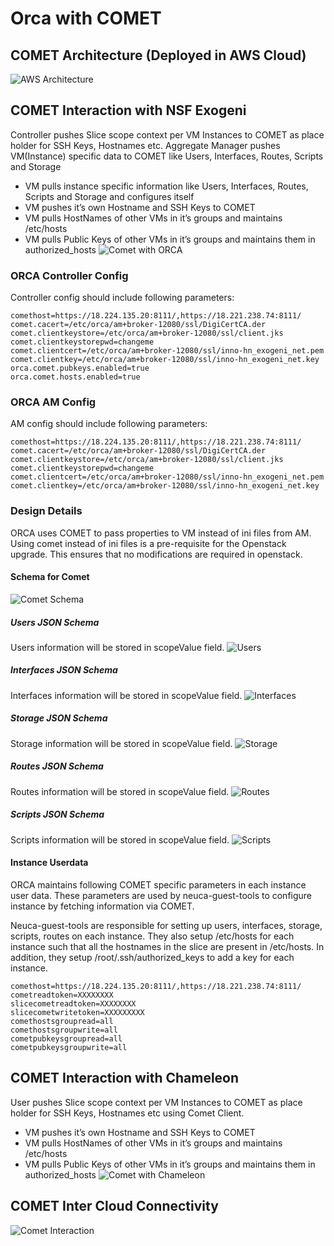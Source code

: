 # Orca with COMET

## COMET Architecture (Deployed in AWS Cloud)
![AWS Architecture](./images/cometaws.png)

## COMET Interaction with NSF Exogeni
Controller pushes Slice scope context per VM Instances to COMET as place holder for SSH Keys, Hostnames etc.
Aggregate Manager pushes VM(Instance) specific data to COMET like Users, Interfaces, Routes, Scripts and Storage
- VM pulls instance specific information like Users, Interfaces, Routes, Scripts and Storage and configures itself
- VM pushes it’s own Hostname and SSH Keys to COMET
- VM pulls HostNames of other VMs in it’s groups and maintains /etc/hosts 
- VM pulls Public Keys of other VMs in it’s groups and maintains them in authorized_hosts
![Comet with ORCA](./images/cometorca.png)

### ORCA Controller Config
Controller config should include following parameters:
```
comethost=https://18.224.135.20:8111/,https://18.221.238.74:8111/
comet.cacert=/etc/orca/am+broker-12080/ssl/DigiCertCA.der
comet.clientkeystore=/etc/orca/am+broker-12080/ssl/client.jks
comet.clientkeystorepwd=changeme
comet.clientcert=/etc/orca/am+broker-12080/ssl/inno-hn_exogeni_net.pem
comet.clientkey=/etc/orca/am+broker-12080/ssl/inno-hn_exogeni_net.key
orca.comet.pubkeys.enabled=true
orca.comet.hosts.enabled=true
```
### ORCA AM Config
AM config should include following parameters:
```
comethost=https://18.224.135.20:8111/,https://18.221.238.74:8111/
comet.cacert=/etc/orca/am+broker-12080/ssl/DigiCertCA.der
comet.clientkeystore=/etc/orca/am+broker-12080/ssl/client.jks
comet.clientkeystorepwd=changeme
comet.clientcert=/etc/orca/am+broker-12080/ssl/inno-hn_exogeni_net.pem
comet.clientkey=/etc/orca/am+broker-12080/ssl/inno-hn_exogeni_net.key
```

### Design Details
ORCA uses COMET to pass properties to VM instead of ini files from AM. Using comet instead of ini files is a pre-requisite for the Openstack upgrade. This ensures that no modifications are required in openstack.

#### Schema for Comet
![Comet Schema](./images/schema.png)
##### Users JSON Schema
Users information will be stored in scopeValue field.
![Users](./images/users.png)
##### Interfaces JSON Schema
Interfaces information will be stored in scopeValue field.
![Interfaces](./images/interfaces.png)
##### Storage JSON Schema
Storage information will be stored in scopeValue field.
![Storage](./images/storage.png)
##### Routes JSON Schema
Routes information will be stored in scopeValue field.
![Routes](./images/routes.png)
##### Scripts JSON Schema
Scripts information will be stored in scopeValue field.
![Scripts](./images/scripts.png)

#### Instance Userdata
ORCA maintains following COMET specific parameters in each instance user data. These parameters are used by neuca-guest-tools to configure instance by fetching information via COMET.

Neuca-guest-tools are responsible for setting up users, interfaces, storage, scripts, routes on each instance. They also setup /etc/hosts for each instance such that all the hostnames in the slice are present in /etc/hosts. In addition, they setup /root/.ssh/authorized_keys to add a key for each instance.

```
comethost=https://18.224.135.20:8111/,https://18.221.238.74:8111/
cometreadtoken=XXXXXXXX
slicecometreadtoken=XXXXXXXX
slicecometwritetoken=XXXXXXXXX
comethostsgroupread=all
comethostsgroupwrite=all
cometpubkeysgroupread=all
cometpubkeysgroupwrite=all
```

## COMET Interaction with Chameleon
User pushes Slice scope context per VM Instances to COMET as place holder for SSH Keys, Hostnames etc using Comet Client.
- VM pushes it’s own Hostname and SSH Keys to COMET
- VM pulls HostNames of other VMs in it’s groups and maintains /etc/hosts 
- VM pulls Public Keys of other VMs in it’s groups and maintains them in authorized_hosts
![Comet with Chameleon](./images/cometchameleon.png)

## COMET Inter Cloud Connectivity
![Comet Interaction](./images/cometinteraction.png)
